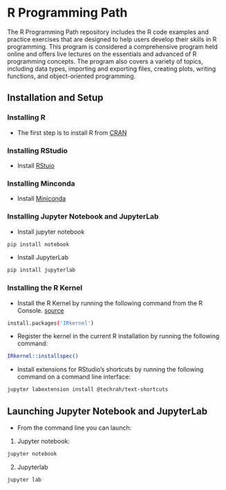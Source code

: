 # R Programming Path 

The R Programming Path repository includes the R code examples and practice exercises that are designed to help users develop their skills in R programming. This program is considered a comprehensive program held online and offers live lectures on the essentials and advanced of R programming concepts. The program also covers a variety of topics, including data types, importing and exporting files, creating plots, writing functions, and object-oriented programming. 

## Installation and Setup


### Installing R 

  - The first step is to install R from [CRAN](https://cran.r-project.org/)


### Installing RStudio

  - Install [RStuio](https://posit.co/download/rstudio-desktop/)

### Installing Minconda

  - Install [Miniconda](https://docs.conda.io/en/latest/miniconda.html#installing)


### Installing Jupyter Notebook and JupyterLab

- Install jupyter notebook 

```bash
pip install notebook
```

- Install JupyterLab

```bash
pip install jupyterlab
```

### Installing the R Kernel 

- Install the R Kernel by running the following command from the R Console. [source](https://github.com/IRkernel/IRkernel)

```bash
install.packages('IRkernel')
```

- Register the kernel in the current R installation by running the following command:

```bash
IRkernel::installspec()
````

- Install extensions for RStudio’s shortcuts by running the following command on a command line interface:

```bash
jupyter labextension install @techrah/text-shortcuts
```

## Launching Jupyter Notebook and JupyterLab

- From the command line you can launch: 

1. Jupyter notebook:

```bash
jupyter notebook
```

  2. Jupyterlab 

```bash
jupyter lab
```
